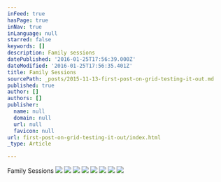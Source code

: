 ```yaml
---
inFeed: true
hasPage: true
inNav: true
inLanguage: null
starred: false
keywords: []
description: Family sessions
datePublished: '2016-01-25T17:56:39.000Z'
dateModified: '2016-01-25T17:56:35.401Z'
title: Family Sessions
sourcePath: _posts/2015-11-13-first-post-on-grid-testing-it-out.md
published: true
author: []
authors: []
publisher:
  name: null
  domain: null
  url: null
  favicon: null
url: first-post-on-grid-testing-it-out/index.html
_type: Article

---
```

Family Sessions
![](https://the-grid-user-content.s3-us-west-2.amazonaws.com/26f89ecc-f8b0-432d-8c2d-79f10e81d850.jpg)
![](https://the-grid-user-content.s3-us-west-2.amazonaws.com/5723e6cd-67a0-4178-b210-11719e1e19ef.jpg)
![](https://the-grid-user-content.s3-us-west-2.amazonaws.com/87915899-fa7e-414f-adc0-1df1f35198ae.jpg)
![](https://the-grid-user-content.s3-us-west-2.amazonaws.com/f8a1379f-8519-49de-a182-9c78f6f3bbf7.jpg)
![](https://the-grid-user-content.s3-us-west-2.amazonaws.com/b5d908be-469e-4af5-9309-bd89790c5166.jpg)
![](https://the-grid-user-content.s3-us-west-2.amazonaws.com/92b49e4f-defe-4227-a449-eee95d5feb0b.jpg)
![](https://the-grid-user-content.s3-us-west-2.amazonaws.com/0a94c027-0aeb-45c9-96b8-90eeb065c119.jpg)
![](https://the-grid-user-content.s3-us-west-2.amazonaws.com/96271802-5f61-4635-9b31-8f25aaf86991.jpg)